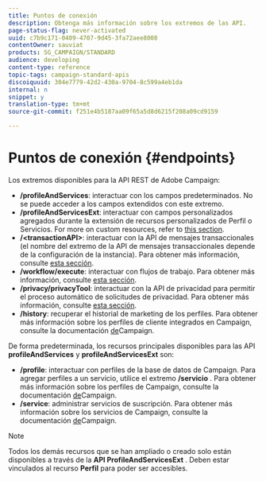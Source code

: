 ```yaml
---
title: Puntos de conexión
description: Obtenga más información sobre los extremos de las API.
page-status-flag: never-activated
uuid: c7b9c171-0409-4707-9d45-3fa72aee8008
contentOwner: sauviat
products: SG_CAMPAIGN/STANDARD
audience: developing
content-type: reference
topic-tags: campaign-standard-apis
discoiquuid: 304e7779-42d2-430a-9704-8c599a4eb1da
internal: n
snippet: y
translation-type: tm+mt
source-git-commit: f251e4b5187aa09f65a5d8d6215f208a09cd9159

---
```



# Puntos de conexión {#endpoints}

Los extremos disponibles para la API REST de Adobe Campaign:

* **/profileAndServices**: interactuar con los campos predeterminados. No se puede acceder a los campos extendidos con este extremo.
* **/profileAndServicesExt**: interactuar con campos personalizados agregados durante la extensión de recursos personalizados de Perfil o Servicios. For more on custom resources, refer to [this section](../../api/using/custom-resources.md).
* **/&lt;transactionAPI&gt;**: interactuar con la API de mensajes transaccionales (el nombre del extremo de la API de mensajes transaccionales depende de la configuración de la instancia). Para obtener más información, consulte [esta sección](../../api/using/managing-transactional-messages.md).
* **/workflow/execute**: interactuar con flujos de trabajo. Para obtener más información, consulte [esta sección](../../api/using/controlling-a-workflow.md).
* **/privacy/privacyTool**: interactuar con la API de privacidad para permitir el proceso automático de solicitudes de privacidad. Para obtener más información, consulte [esta sección](../../api/using/creating-a-privacy-request.md).
* **/history**: recuperar el historial de marketing de los perfiles. Para obtener más información sobre los perfiles de cliente integrados en Campaign, consulte la documentación [de](https://helpx.adobe.com/campaign/standard/audiences/using/integrated-customer-profile.html)Campaign.

De forma predeterminada, los recursos principales disponibles para las API **profileAndServices** y **profileAndServicesExt** son:

* **/profile**: interactuar con perfiles de la base de datos de Campaign. Para agregar perfiles a un servicio, utilice el extremo **/servicio** . Para obtener más información sobre los perfiles de Campaign, consulte la documentación [de](https://helpx.adobe.com/campaign/standard/audiences/using/about-profiles.html)Campaign.
* **/service**: administrar servicios de suscripción. Para obtener más información sobre los servicios de Campaign, consulte la documentación [de](https://helpx.adobe.com/campaign/standard/audiences/using/creating-a-service.html)Campaign.

>[!NOTE]
>
>Todos los demás recursos que se han ampliado o creado solo están disponibles a través de la **API ProfileAndServicesExt** . Deben estar vinculados al recurso **Perfil** para poder ser accesibles.
